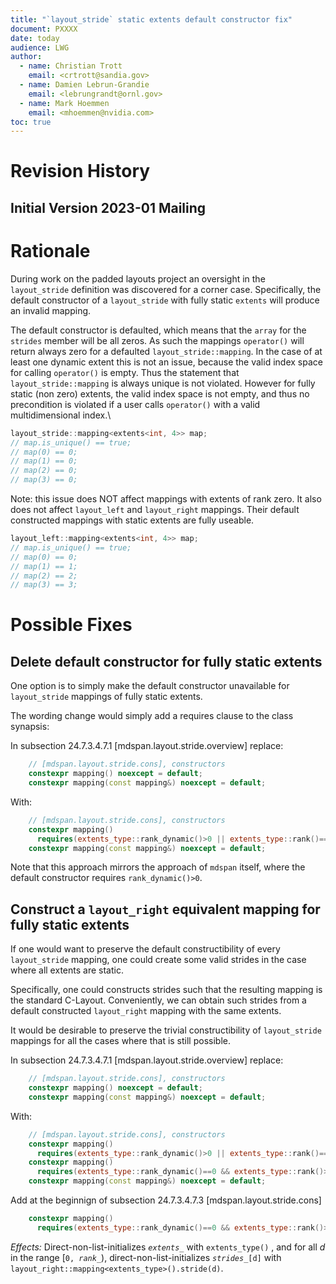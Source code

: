 ```yaml
---
title: "`layout_stride` static extents default constructor fix"
document: PXXXX
date: today
audience: LWG
author:
  - name: Christian Trott 
    email: <crtrott@sandia.gov>
  - name: Damien Lebrun-Grandie 
    email: <lebrungrandt@ornl.gov>
  - name: Mark Hoemmen 
    email: <mhoemmen@nvidia.com>
toc: true
---
```



# Revision History


## Initial Version 2023-01 Mailing

# Rationale

During work on the padded layouts project an oversight in the `layout_stride` definition was discovered for a corner case.
Specifically, the default constructor of a `layout_stride` with fully static `extents` will produce an invalid mapping.

The default constructor is defaulted, which means that the `array` for the `strides` member will be all zeros.
As such the mappings `operator()` will return always zero for a defaulted `layout_stride::mapping`.
In the case of at least one dynamic extent this is not an issue, because the valid index space for calling
`operator()` is empty. Thus the statement that `layout_stride::mapping` is always unique is not violated.
However for fully static (non zero) extents, the valid index space is not empty, and thus no precondition is violated
if a user calls `operator()` with a valid multidimensional index.\

```c++
layout_stride::mapping<extents<int, 4>> map;
// map.is_unique() == true;
// map(0) == 0; 
// map(1) == 0;
// map(2) == 0;
// map(3) == 0; 
```

Note: this issue does NOT affect mappings with extents of rank zero. It also does not affect `layout_left` and `layout_right` mappings.
Their default constructed mappings with static extents are fully useable.

```c++
layout_left::mapping<extents<int, 4>> map;
// map.is_unique() == true;
// map(0) == 0; 
// map(1) == 1;
// map(2) == 2;
// map(3) == 3; 
```


# Possible Fixes

## Delete default constructor for fully static extents

One option is to simply make the default constructor unavailable for `layout_stride` mappings of fully static extents.

The wording change would simply add a requires clause to the class synapsis:

In subsection 24.7.3.4.7.1 [mdspan.layout.stride.overview] replace:
```c++
    // [mdspan.layout.stride.cons], constructors
    constexpr mapping() noexcept = default;
    constexpr mapping(const mapping&) noexcept = default;
```

With:
```c++
    // [mdspan.layout.stride.cons], constructors
    constexpr mapping()
      requires(extents_type::rank_dynamic()>0 || extents_type::rank()==0) noexcept = default;
    constexpr mapping(const mapping&) noexcept = default;
```

Note that this approach mirrors the approach of `mdspan` itself, where the default constructor
requires `rank_dynamic()>0`.

## Construct a `layout_right` equivalent mapping for fully static extents

If one would want to preserve the default constructibility of every `layout_stride` mapping, one
could create some valid strides in the case where all extents are static.

Specifically, one could constructs strides such that the resulting mapping is the standard C-Layout.
Conveniently, we can obtain such strides from a default constructed `layout_right` mapping with the same extents.

It would be desirable to preserve the trivial constructibility of `layout_stride` mappings for all the cases where
that is still possible.

In subsection 24.7.3.4.7.1 [mdspan.layout.stride.overview] replace:
```c++
    // [mdspan.layout.stride.cons], constructors
    constexpr mapping() noexcept = default;
    constexpr mapping(const mapping&) noexcept = default;
```

With:
```c++
    // [mdspan.layout.stride.cons], constructors
    constexpr mapping() 
      requires(extents_type::rank_dynamic()>0 || extents_type::rank()==0) noexcept = default;
    constexpr mapping() 
      requires(extents_type::rank_dynamic()==0 && extents_type::rank()>0) noexcept;
    constexpr mapping(const mapping&) noexcept = default;
```

Add at the beginnign of subsection 24.7.3.4.7.3 [mdspan.layout.stride.cons]

```c++
    constexpr mapping() 
      requires(extents_type::rank_dynamic()==0 && extents_type::rank()>0) noexcept;
```

*Effects:* Direct-non-list-initializes _`extents_`_ with `extents_type()` , and for all $d$ in the range $[$`0, `_`rank_`_$)$, 
           direct-non-list-initializes _`strides_`_`[d]` with `layout_right::mapping<extents_type>().stride(d)`.
